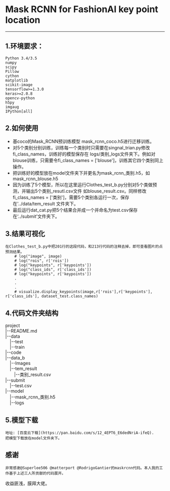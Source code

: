 # Mask RCNN for FashionAI key point location
-----------------------------------
## 1.环境要求：
    Python 3.4/3.5
    numpy
    scipy
    Pillow
    cython
    matplotlib
    scikit-image
    tensorflow>=1.3.0
    keras>=2.0.8
    opencv-python
    h5py
    imgaug
    IPython[all]
## 2.如何使用
   * 基coco的Mask_RCNN预训练模型 mask_rcnn_coco.h5进行迁移训练。
   * 对5个类别分别训练，训练每一个类别时只需要在singnal_trian.py修改fi_class_names，训练好的模型保存在
logs/类别_logs文件夹下。例如对blouse训练，只需要令fi_class_names = ['blouse']，训练其它四个类别同上操作。
   * 把训练好的模型放在model文件夹下并更名为mask_rcnn_类别.h5，如mask_rcnn_blouse.h5
   * 因为训练了5个模型，所以在这里运行Clothes_test_b.py分别对5个类做预测，并输出5个类别_resutl.csv文件
如blouse_result.csv。同样修改fi_class_names = ['类别']，需要5个类别各运行一次，保存在'../data/tem_result
文件夹下。
   * 最后运行dat_cat.py把5个结果合并成一个并命名为test.csv保存在‘../submit’文件夹下。

## 3.结果可视化
    在Clothes_test_b.py中把201行的这段代码，和213行代码的注释去掉，即可查看图片的点预测结果。
        # log("image", image)
        # log("rois", r['rois'])
        # log("keypoints", r['keypoints'])
        # log("class_ids", r['class_ids'])
        # log("keypoints", r['keypoints'])
        .
        .
        .
        # visualize.display_keypoints(image,r['rois'],r['keypoints'], r['class_ids'], dataset_test.class_names)

## 4.代码文件夹结构
  project<br>
  |--README.md<br>
  |--data<br>
  &ensp;&ensp;|--test<br>
  &ensp;&ensp;|--train<br>
  |--code<br>
  |--data_b<br>
  &ensp;&ensp;|--Images<br>
  &ensp;&ensp;|--tem_result<br>
  &ensp;&ensp;&ensp;&ensp;|--类别_result.csv<br>
  |--submit<br>
  &ensp;&ensp;|--test.csv<br>
  |--model<br>
  &ensp;&ensp;|--mask_rcnn_类别.h5<br>
  &ensp;&ensp;|--logs<br>

## 5.模型下载
    地址: [百度云下载](https://pan.baidu.com/s/12_4EPT6_E6dedNriA-ifeQ).
    把模型下载放在model文件夹下。

## 感谢
    非常感谢@Superlee506 @matterport @RodrigoGantier的maskrcnn代码。本人我的工作基于上述三人所贡献的代码展开。
 收益匪浅，膜拜大佬。